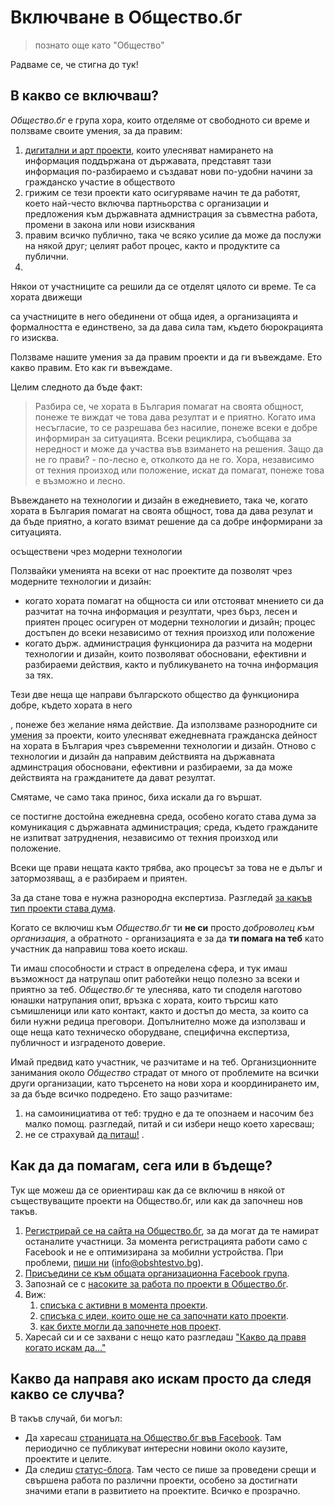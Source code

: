 # Включване в Общество.бг
> познато още като "Общество"

Радваме се, че стигна до тук!

## В какво се включваш?
*Общество.бг* е група хора, които отделяме от свободното си време и ползваме своите умения, за да правим:
 1. <abbr title="уеб сайтове, мобилни приложения, софтуерн системи, графичен дизайн, UX, видеа и въздействащи илюстрации">[дигитални и арт проекти](rules.md#o-projects)</abbr>, които улесняват намирането на информация поддържана от държавата, представят тази информация по-разбираемо и създават нови по-удобни начини за гражданско участие в обществото
 1. грижим се тези проекти като осигуряваме начин те да работят, което най-често включва партньорства с организации и предложения към държавната адмнистрация за съвместна работа, промени в закона или нови изисквания
 1. правим всичко публично, така че всяко усилие да може да послужи на някой друг; целият работ процес, както и продуктите са публични.
 1.


Някои от участниците са решили да се отделят цялото си време. Те са хората движещи

са участниците в него обединени от обща идея, а организацията и формалността е единствено, за да дава сила там, където бюрокрацията го изисква.



Ползваме нашите умения за да правим проекти и да ги въвеждаме.
Ето какво правим. Ето как ги въвеждаме.

Целим следното да бъде факт:

> Разбира се, че хората в България помагат на своята общност, понеже те виждат че това дава резултат и е приятно. Когато има несъгласие, то се разрешава без насилие, понеже всеки е добре информиран за ситуацията. Всеки рециклира, съобщава за нередност и може да участва във взимането на решения. Защо да не го прави? - по-лесно е, отколкото да не го. Хора, независимо от техния произход или положение, искат да помагат, понеже това е възможно и лесно.


Въвеждането на технологии и дизайн в ежедневието, така че, когато хората в България помагат на своята общност, това да дава резулат и да бъде приятно, а когато взимат решение да са добре информирани за ситуацията.


осъществени чрез модерни технологии

Ползвайки уменията на всеки от нас проектите да позволят чрез модерните технологии и дизайн:
- когато хората помагат на общноста си или отстояват мнението си да разчитат на точна информация и резултати, чрез бърз, лесен и приятен процес осигурен от модерни технологии и дизайн; процес достъпен до всеки независимо от техния произход или положение
- когато държ. администрация функционира да разчита на модерни технологии и дизайн, които позволяват обосновани, ефективни и разбираеми действия, както и публикуването на точна информация за тях.

Тези две неща ще направи българското общество да функционира добре, където хората в него

,  понеже без желание няма действие.   Да използваме разнородните си <abbr title="Нужни са всякакви умения, не само технически">умения</abbr> за проекти, които улесняват ежедневната гражданска дейност на хората в България чрез съвременни технологии и дизайн. Отново с технологии и дизайн да направим действията на държавната админстрация обосновани, ефективни и разбираеми, за да може действията на гражданитете да дават резултат.

Смятаме, че само така принос, биха искали да го вършат.


се постигне достойна ежедневна среда, особено когато става дума за комуникация с държавната администрация; среда, където гражданите не изпитват затруднения, независимо от техния произход или положение.

Всеки ще прави нещата както трябва, ако процесът за това не е дълъг и затормозяващ, а е разбираем и приятен.

За да стане това е нужна разнородна експертиза. Разгледай [за какъв тип проекти става дума](rules.md#o-projects).

Когато се включиш към *Общество.бг* ти **не си** просто *доброволец към организация*, а обратното - организацията е за да **ти помага на теб** като участник да направиш това което искаш.

Ти имаш способности и страст в определена сфера, и тук имаш възможност да натрупаш опит работейки нещо полезно за всеки и приятно за теб. *Общество.бг* те улеснява, като ти споделя наготово юнашки натрупания опит, връзка с хората, които търсиш като съмишленици или като контакт, както и достъп до места, за които са били нужни редица преговори. Допълнително може да използваш и още неща като техническо оборудване, специфична експертиза, публичност и изграденото доверие.

Имай предвид като участник, че разчитаме и на теб. Организционните занимания около *Общество* страдат от много от проблемите на всички други организации, като търсенето на нови хора и координирането им, за да бъде всичко подредено. Ето защо разчитаме:

1. на самоинициатива от теб: трудно е да те опознаем и насочим без малко помощ. разгледай, питай и си избери нещо което харесваш;
1. не се страхувай [да питаш!](checklists/discuss.md#readme) .



## Как да да помагам, сега или в бъдеще?

Тук ще можеш да се ориентираш как да се включиш в някой от
съществуващите проекти на Общество.бг, или как да започнеш нов такъв.

1.  [Регистрирай се на сайта на Общество.бг](https://www.obshtestvo.bg/join), за да могат да те намират останалите участници. За момента регистрацията работи само с Facebook и не е оптимизирана за мобилни устройства. При проблеми, [пиши ни](mailto:info@obshtestvo.bg) (info@obshtestvo.bg).
2.  [Присъедини се към общата организационна Facebook група](https://www.facebook.com/groups/obshtestvo).
3.  Запознай се с [насоките за работа по проекти в Общество.бг](rules.md).
4.  Виж:
    1. [списъка с активни в момента проекти](projects#readme).
    1. [списъка с идеи, които още не са започнати като проекти](https://github.com/obshtestvo/guides/issues/3).
    1. [как бихте могли да започнете нов проект](https://github.com/obshtestvo/guides/issues/2).
5. Харесай си и се захвани с нещо като разгледаш ["Какво да правя когато искам да..."](checklists.md#readme)

## Какво да направя ако искам просто да следя какво се случва?

В такъв случай, би могъл:

-   Да харесаш [страницата на Общество.бг във Facebook](https://www.facebook.com/obshtestvo.bg).
    Там периодично се публикуват интересни новини около каузите, проектите и целите.
-   Да следиш [статус-блогa](https://status.obshtestvo.bg). Там често се
    пише за проведени срещи и свършена работа по различни проекти, особено за
    достигнати значими етапи в развитието на проектите. Всичко е прозрачно.
